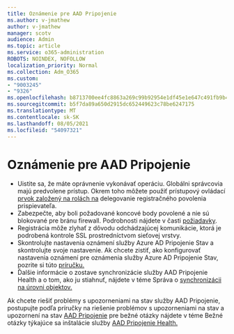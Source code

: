 ```yaml
---
title: Oznámenie pre AAD Pripojenie
ms.author: v-jmathew
author: v-jmathew
manager: scotv
audience: Admin
ms.topic: article
ms.service: o365-administration
ROBOTS: NOINDEX, NOFOLLOW
localization_priority: Normal
ms.collection: Adm_O365
ms.custom:
- "9003245"
- "9326"
ms.openlocfilehash: b8713700ee4fc8863a269c99b92954e1df45e1e647c491fb9b439ab83c49f2ff
ms.sourcegitcommit: b5f7da89a650d2915dc652449623c78be6247175
ms.translationtype: MT
ms.contentlocale: sk-SK
ms.lasthandoff: 08/05/2021
ms.locfileid: "54097321"
---
```

# <a name="notification-aad-connect"></a>Oznámenie pre AAD Pripojenie

- Uistite sa, že máte oprávnenie vykonávať operáciu. Globálni správcovia majú predvolene prístup. Okrem toho môžete použiť prístupový ovládací [prvok založený na rolách na](https://docs.microsoft.com/azure/active-directory/connect-health/active-directory-aadconnect-health-operations) delegovanie registračného povolenia prispievateľa.
- Zabezpečte, aby boli požadované koncové body povolené a nie sú blokované pre bránu firewall. Podrobnosti nájdete v časti [požiadavky](https://docs.microsoft.com/azure/active-directory/hybrid/how-to-connect-health-agent-install).
- Registrácia môže zlyhať z dôvodu odchádzajúcej komunikácie, ktorá je podrobená kontrole SSL prostredníctvom sieťovej vrstvy.
- Skontrolujte nastavenia oznámení služby Azure AD Pripojenie Stav a skontrolujte svoje nastavenie. Ak chcete zistiť, ako konfigurovať nastavenia oznámení pre oznámenia služby Azure AD Pripojenie Stav, pozrite si túto [príručku.](https://docs.microsoft.com/azure/active-directory/hybrid/how-to-connect-health-operations)
- Ďalšie informácie o zostave synchronizácie služby AAD Pripojenie Health a o tom, ako ju stiahnuť, nájdete v téme Správa o [synchronizácii na úrovni objektov.](https://docs.microsoft.com/azure/active-directory/hybrid/how-to-connect-health-sync)

Ak chcete riešiť problémy s upozorneniami na stav služby AAD Pripojenie, postupujte podľa príručky na riešenie problémov s upozorneniami na stav a upozornení na stav [AAD Pripojenie](https://docs.microsoft.com/azure/active-directory/hybrid/how-to-connect-health-data-freshness) pre bežné otázky nájdete v téme Bežné otázky týkajúce sa inštalácie služby [AAD Pripojenie Health.](https://docs.microsoft.com/azure/active-directory/hybrid/reference-connect-health-faq)
